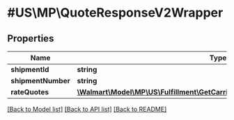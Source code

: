 # #US\MP\QuoteResponseV2Wrapper

## Properties

Name | Type | Description | Notes
------------ | ------------- | ------------- | -------------
**shipmentId** | **string** |  | [optional]
**shipmentNumber** | **string** |  | [optional]
**rateQuotes** | [**\Walmart\Model\MP\US\Fulfillment\GetCarrierRateQuote200ResponseRateQuote[]**](GetCarrierRateQuote200ResponseRateQuote.md) |  | [optional]


[[Back to Model list]](../) [[Back to API list]](../../Api/US/MP) [[Back to README]](../../README.md)

